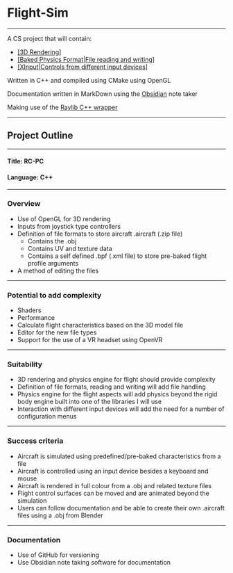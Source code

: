 # Flight-Sim
---
 A CS project that will contain:
 - [[3D Rendering]](https://github.com/TommyGymer/Flight-Sim/blob/main/OpenGL/3D%20Rendering.md)
 - [[Baked Physics Format|File reading and writing]](https://github.com/TommyGymer/Flight-Sim/blob/main/Physics/Baked%20Physics/Baked%20Physics%20Format.md)
 - [[XInput|Controls from different input devices]](https://github.com/TommyGymer/Flight-Sim/blob/main/Input/XInput.md)
 
Written in C++ and compiled using CMake using OpenGL

Documentation written in MarkDown using the [Obsidian](https://obsidian.md/) note taker

Making use of the [Raylib C++ wrapper](https://robloach.github.io/raylib-cpp/index.html)

---
## Project Outline
---
#### Title: RC-PC

#### Language: C++

---
### Overview
- Use of OpenGL for 3D rendering
- Inputs from joystick type controllers
- Definition of file formats to store aircraft .aircraft (.zip file)
    - Contains the .obj
    - Contains UV and texture data
    - Contains a self defined .bpf (.xml file) to store pre-baked flight profile arguments
- A method of editing the files

---
### Potential to add complexity
- Shaders
- Performance
- Calculate flight characteristics based on the 3D model file
- Editor for the new file types
- Support for the use of a VR headset using OpenVR

---
### Suitability
- 3D rendering and physics engine for flight should provide complexity
- Definition of file formats, reading and writing will add file handling
- Physics engine for the flight aspects will add physics beyond the rigid body engine built into one of the libraries I will use
- Interaction with different input devices will add the need for a number of configuration menus
---
### Success criteria
- Aircraft is simulated using predefined/pre-baked characteristics from a file
- Aircraft is controlled using an input device besides a keyboard and mouse
- Aircraft is rendered in full colour from a .obj and related texture files
- Flight control surfaces can be moved and are animated beyond the simulation
- Users can follow documentation and be able to create their own .aircraft files using a .obj from Blender

---
### Documentation
- Use of GitHub for versioning
- Use Obsidian note taking software for documentation
